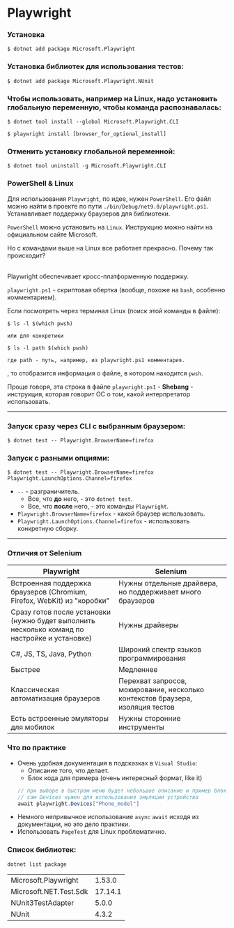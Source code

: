 # Playwright

### Установка
```
$ dotnet add package Microsoft.Playwright
```

### Установка библиотек для использования тестов:
```
$ dotnet add package Microsoft.Playwright.NUnit
```

### Чтобы использовать, например на Linux, надо установить глобальную переменную, чтобы команда распознавалась:
```
$ dotnet tool install --global Microsoft.Playwright.CLI

$ playwright install [browser_for_optional_install]
```

### Отменить установку глобальной переменной:
```
$ dotnet tool uninstall -g Microsoft.Playwright.CLI
```

### PowerShell & Linux

Для использования `Playwright`, по идее, нужен `PowerShell`. Его файл можно найти в проекте по пути `./bin/Debug/net9.0/playwright.ps1`. Устанавливает поддержку браузеров для библиотеки.

`PowerShell` можно установить на `Linux`. Инструкцию можно найти на официальном сайте Microsoft.

Но с командами выше на Linux все работает прекрасно. Почему так происходит?

\
Playwright обеспечивает кросс-платформенную поддержку.

`playwright.ps1` - скриптовая обертка (вообще, похоже на `bash`, особенно комментарием).

Если посмотреть через терминал Linux (поиск этой команды в файле):
```
$ ls -l $(which pwsh)

или для конкретики

$ ls -l path $(which pwsh)

где path - путь, например, из playwright.ps1 комментария.
```
, то отобразится информация о файле, в котором находится `pwsh`.

Проще говоря, эта строка в файле `playwright.ps1` - **Shebang** - инструкция, которая говорит ОС о том, какой интерпретатор использовать.


---

### Запуск сразу через CLI с выбранным браузером:
```
$ dotnet test -- Playwright.BrowserName=firefox
```

### Запуск с разными опциями:
```
$ dotnet test -- Playwright.BrowserName=firefox Playwright.LaunchOptions.Channel=firefox
```
- `--` - разграничитель.
   - Все, что **до** него, - это `dotnet test`.
   - Все, что **после** него, - это команды `Playwright`.
- `Playwright.BrowserName=firefox` - какой браузер использовать.
- `Playwright.LaunchOptions.Channel=firefox` - использовать конкретную сборку.
---

### Отличия от Selenium
|Playwright|Selenium|
|-|-|
|Встроенная поддержка браузеров (Chromium, Firefox, WebKit) из "коробки"|Нужны отдельные драйвера, но поддерживает много браузеров|
|Сразу готов после установки (нужно будет выполнить несколько команд по настройке и установке)|Нужны драйверы|
|C#, JS, TS, Java, Python|Широкий спектр языков программирования|
|Быстрее|Медленнее|
|Классическая автоматизация браузеров|Перехват запросов, мокирование, несколько контекстов браузера, изоляция тестов|
|Есть встроенные эмуляторы для мобилок|Нужны сторонние инструменты|

### Что по практике

- Очень удобная документация в подсказках в `Visual Studio`:
    - Описание того, что делает.
    - Блок кода для примера (очень интересный формат, like it)
    ```cs
    // при выборе в быстром меню будет небольшое описание и пример блока кода
    // сам Devices нужен для использования эмуляции устройства 
    await playwright.Devices["Phone_model"]
    ```
- Немного непривычное использование `async` `await` исходя из документации, но это дело практики.
- Использовать `PageTest` для Linux проблематично.

### Список библиотек:
```
dotnet list package
```

|||
|-|-|
|Microsoft.Playwright|1.53.0|
|Microsoft.NET.Test.Sdk|17.14.1|
|NUnit3TestAdapter|5.0.0|
|NUnit|4.3.2|